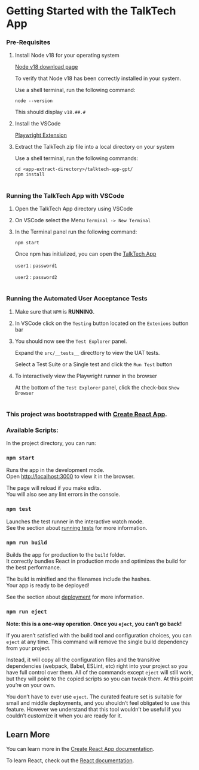 # Getting Started with the TalkTech App

### Pre-Requisites
1. Install Node v18 for your operating system

   [Node v18 download page](https://nodejs.org/download/release/v18.19.1/)

   To verify that Node v18 has been correctly installed in your system.

   Use a shell terminal, run the following command:

   ```
   node --version
   ```
   This should display `v18.##.#`

2. Install the VSCode

   [Playwright Extension](https://marketplace.visualstudio.com/items?itemName=ms-playwright.playwright)

3. Extract the TalkTech.zip file into a local directory on your system
   
   Use a shell terminal, run the following commands:

   ```
   cd <app-extract-directory>/talktech-app-gpt/
   npm install
   ```
#

### Running the TalkTech App with VSCode
1. Open the TalkTech App directory using VSCode
2. On VSCode select the Menu `Terminal -> New Terminal`
3. In the Terminal panel run the following command:
   ```
   npm start
   ```
   Once npm has initialized, you can open the [TalkTech App](http://localhost:3000)
   
   `user1` : `password1`

   `user2` : `password2`

#

### Running the Automated User Acceptance Tests
1. Make sure that `NPM` is **RUNNING**.
2. In VSCode click on the `Testing` button located on the `Extenions` button bar
3. You should now see the `Test Explorer` panel.
   
   Expand the `src/__tests__` directtory to view the UAT tests.

   Select a Test Suite or a Single test and click the `Run Test` button
4. To interactively view the Playwright runner in the browser

   At the bottom of the `Test Explorer` panel, click the check-box `Show Browser`

#

### This project was bootstrapped with [Create React App](https://github.com/facebook/create-react-app).

### Available Scripts:

In the project directory, you can run:

### `npm start`

Runs the app in the development mode.\
Open [http://localhost:3000](http://localhost:3000) to view it in the browser.

The page will reload if you make edits.\
You will also see any lint errors in the console.

### `npm test`

Launches the test runner in the interactive watch mode.\
See the section about [running tests](https://facebook.github.io/create-react-app/docs/running-tests) for more information.

### `npm run build`

Builds the app for production to the `build` folder.\
It correctly bundles React in production mode and optimizes the build for the best performance.

The build is minified and the filenames include the hashes.\
Your app is ready to be deployed!

See the section about [deployment](https://facebook.github.io/create-react-app/docs/deployment) for more information.

### `npm run eject`

**Note: this is a one-way operation. Once you `eject`, you can’t go back!**

If you aren’t satisfied with the build tool and configuration choices, you can `eject` at any time. This command will remove the single build dependency from your project.

Instead, it will copy all the configuration files and the transitive dependencies (webpack, Babel, ESLint, etc) right into your project so you have full control over them. All of the commands except `eject` will still work, but they will point to the copied scripts so you can tweak them. At this point you’re on your own.

You don’t have to ever use `eject`. The curated feature set is suitable for small and middle deployments, and you shouldn’t feel obligated to use this feature. However we understand that this tool wouldn’t be useful if you couldn’t customize it when you are ready for it.

## Learn More

You can learn more in the [Create React App documentation](https://facebook.github.io/create-react-app/docs/getting-started).

To learn React, check out the [React documentation](https://reactjs.org/).
